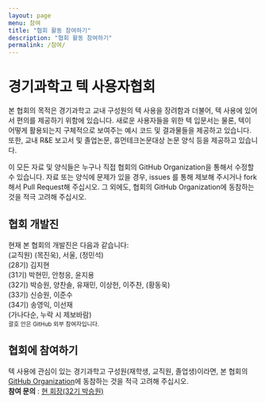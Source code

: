 ```yaml
---
layout: page
menu: 참여
title: "협회 활동 참여하기"
description: "협회 활동 참여하기"
permalink: /참여/
---
```


# 경기과학고 텍 사용자협회

본 협회의 목적은 경기과학고 교내 구성원의 텍 사용을 장려함과 더불어, 텍 사용에 있어서 편의를 제공하기 위함에 있습니다.
새로운 사용자들을 위한 텍 입문서는 물론, 텍이 어떻게 활용되는지 구체적으로 보여주는 예시 코드 및 결과물들을 제공하고 있습니다.
또한, 교내 R&E 보고서 및 졸업논문, 휴먼테크논문대상 논문 양식 등을 제공하고 있습니다.

이 모든 자료 및 양식들은 누구나 직접 협회의 GitHub Organization을 통해서 수정할 수 있습니다.
자료 또는 양식에 문제가 있을 경우, issues 를 통해 제보해 주시거나 fork해서 Pull Request해 주십시오.
그 외에도, 협회의 GitHub Organization에 동참하는 것을 적극 고려해 주십시오.

<div class="row">
  <div class="col cell1of2">
    <h2>협회 개발진</h2>
    <p>현재 본 협회의 개발진은 다음과 같습니다:
    <br>
    (교직원) (목진욱), 서울, (정민석)
    <br>
    (28기) 김지현
    <br>
    (31기) 박현민, 안청응, 윤지용
    <br>
    (32기) 박승원, 양찬솔, 유재민, 이상헌, 이주찬, (황동욱)
    <br>
    (33기) 신승원, 이준수
    <br>
    (34기) 송영익, 이선재
    <br>
    (가나다순, 누락 시 제보바람)
    <br>
    <small>괄호 안은 GitHub 외부 참여자입니다.</small>
    </p>
  </div>
  <div class="col cell1of2">
    <h2>협회에 참여하기</h2>
    <p>
    텍 사용에 관심이 있는 경기과학고 구성원(재학생, 교직원, 졸업생)이라면,
    본 협회의 <a href="github.com/gshslatexintro">GitHub Organization</a>에 동참하는 것을 적극 고려해 주십시오.
    <br>
    <b>참여 문의</b> : <a href="github.com/seungwonpark">현 회장(32기 박승원)</a>
    </p>
  </div>
</div>
